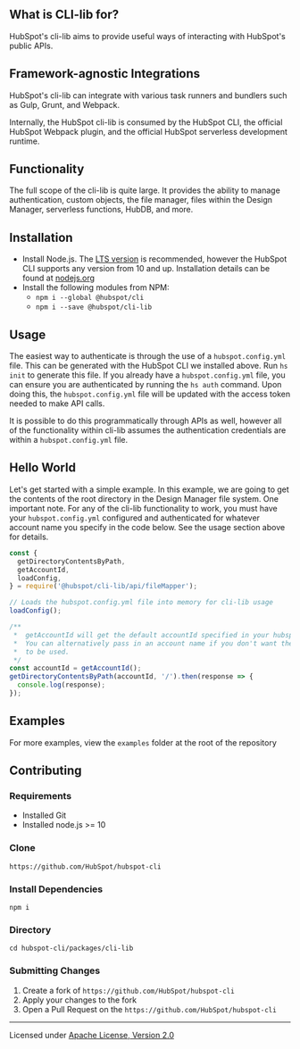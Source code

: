 ## What is CLI-lib for?

HubSpot's cli-lib aims to provide useful ways of interacting with HubSpot's public APIs.

## Framework-agnostic Integrations

HubSpot's cli-lib can integrate with various task runners and bundlers such as Gulp, Grunt, and Webpack.

Internally, the HubSpot cli-lib is consumed by the HubSpot CLI, the official HubSpot Webpack plugin, and the official HubSpot serverless development runtime.

## Functionality

The full scope of the cli-lib is quite large. It provides the ability to manage authentication, custom objects, the file manager, files within the Design Manager, serverless functions, HubDB, and more.

## Installation

- Install Node.js. The [LTS version](https://nodejs.org/en/) is recommended, however the HubSpot CLI supports any version from 10 and up. Installation details can be found at [nodejs.org](https://nodejs.org/en/)
- Install the following modules from NPM:
  - `npm i --global @hubspot/cli`
  - `npm i --save @hubspot/cli-lib`

## Usage

The easiest way to authenticate is through the use of a `hubspot.config.yml` file. This can be generated with the HubSpot CLI we installed above. Run `hs init` to generate this file. If you already have a `hubspot.config.yml` file, you can ensure you are authenticated by running the `hs auth` command. Upon doing this, the `hubspot.config.yml` file will be updated with the access token needed to make API calls.

It is possible to do this programmatically through APIs as well, however all of the functionality within cli-lib assumes the authentication credentials are within a `hubspot.config.yml` file.

## Hello World

Let's get started with a simple example. In this example, we are going to get the contents of the root directory in the Design Manager file system. One important note. For any of the cli-lib functionality to work, you must have your `hubspot.config.yml` configured and authenticated for whatever account name you specify in the code below. See the usage section above for details.

```js
const {
  getDirectoryContentsByPath,
  getAccountId,
  loadConfig,
} = require('@hubspot/cli-lib/api/fileMapper');

// Loads the hubspot.config.yml file into memory for cli-lib usage
loadConfig();

/**
 *  getAccountId will get the default accountId specified in your hubspot.config.yml file
 *  You can alternatively pass in an account name if you don't want the default account
 *  to be used.
 */
const accountId = getAccountId();
getDirectoryContentsByPath(accountId, '/').then(response => {
  console.log(response);
});
```

## Examples

For more examples, view the `examples` folder at the root of the repository

## Contributing

### Requirements

- Installed Git
- Installed node.js >= 10

### Clone

`https://github.com/HubSpot/hubspot-cli`

### Install Dependencies

`npm i`

### Directory

`cd hubspot-cli/packages/cli-lib`

### Submitting Changes

1. Create a fork of `https://github.com/HubSpot/hubspot-cli`
2. Apply your changes to the fork
3. Open a Pull Request on the `https://github.com/HubSpot/hubspot-cli`

---

Licensed under [Apache License, Version 2.0](http://www.apache.org/licenses/LICENSE-2.0)
